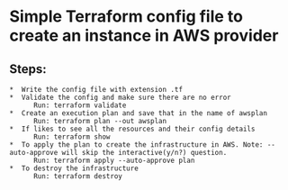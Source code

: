 
# Simple Terraform config file to create an instance in AWS provider

## Steps:
    *  Write the config file with extension .tf 
    *  Validate the config and make sure there are no error
          Run: terraform validate
    *  Create an execution plan and save that in the name of awsplan
          Run: terraform plan --out awsplan
    *  If likes to see all the resources and their config details
          Run: terraform show
    *  To apply the plan to create the infrastructure in AWS. Note: --auto-approve will skip the interactive(y/n?) question.
          Run: terraform apply --auto-approve plan 
    *  To destroy the infrastructure
          Run: terraform destroy
    

